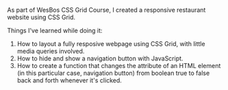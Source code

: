 As part of WesBos CSS Grid Course, I created a responsive restaurant website using CSS Grid.

Things I've learned while doing it:

1. How to layout a fully resposive webpage using CSS Grid, with little media queries involved.
2. How to hide and show a navigation button with JavaScript.
3. How to create a function that changes the attribute of an HTML element (in this particular case, navigation button) from boolean true to false back and forth whenever it's clicked. 

